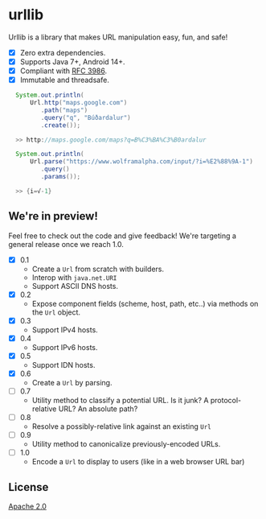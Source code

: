 # urllib
Urllib is a library that makes URL manipulation easy, fun, and safe!

- [x] Zero extra dependencies.
- [x] Supports Java 7+, Android 14+.
- [x] Compliant with [RFC 3986](https://tools.ietf.org/html/rfc3986).
- [x] Immutable and threadsafe.

```java
  System.out.println(
      Url.http("maps.google.com")
         .path("maps")
         .query("q", "Búðardalur")
         .create());

  >> http://maps.google.com/maps?q=B%C3%BA%C3%B0ardalur

  System.out.println(
      Url.parse("https://www.wolframalpha.com/input/?i=%E2%88%9A-1")
         .query()
         .params());

  >> {i=√-1}
```

## We're in preview!

Feel free to check out the code and give feedback! We're targeting a general release
once we reach 1.0. 


- [x] 0.1
  - Create a `Url` from scratch with builders.
  - Interop with `java.net.URI`
  - Support ASCII DNS hosts.
- [x] 0.2
  - Expose component fields (scheme, host, path, etc..) via methods on the `Url` object.
- [x] 0.3
  - Support IPv4 hosts.
- [x] 0.4
  - Support IPv6 hosts.
- [x] 0.5
  - Support IDN hosts.
- [x] 0.6
  - Create a `Url` by parsing.
- [ ] 0.7
  - Utility method to classify a potential URL. Is it junk? A protocol-relative URL? An absolute path?
- [ ] 0.8
  - Resolve a possibly-relative link against an existing `Url` 
- [ ] 0.9
  - Utility method to canonicalize previously-encoded URLs.
- [ ] 1.0
  - Encode a `Url` to display to users (like in a web browser URL bar)
  
## License
[Apache 2.0](https://www.apache.org/licenses/LICENSE-2.0)
